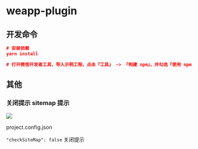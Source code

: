 # weapp-plugin

## 开发命令

```json
# 安装依赖
yarn install

# 打开微信开发者工具，导入示例工程，点击『工具』 -> 『构建 npm』，并勾选『使用 npm 模块』选项即可
```

## 其他

### 关闭提示 sitemap 提示

![](https://gitee.com/zloooong/image_store/raw/master/img/20210607141620.png)

project.config.json

`"checkSiteMap": false` 关闭提示
